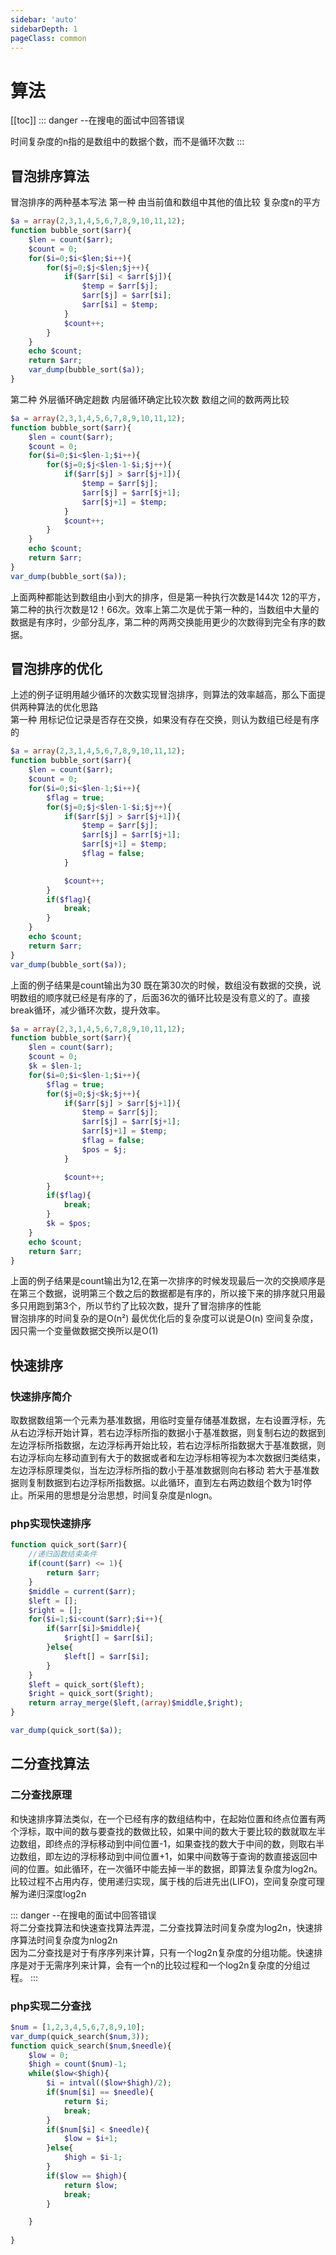 ```yaml
---
sidebar: 'auto'
sidebarDepth: 1
pageClass: common
---
```

# 算法
[[toc]]
::: danger
--在搜电的面试中回答错误   

时间复杂度的n指的是数组中的数据个数，而不是循环次数 
:::
## 冒泡排序算法
冒泡排序的两种基本写法
第一种 由当前值和数组中其他的值比较 复杂度n的平方
```php
$a = array(2,3,1,4,5,6,7,8,9,10,11,12);
function bubble_sort($arr){
	$len = count($arr);
	$count = 0;
	for($i=0;$i<$len;$i++){
		for($j=0;$j<$len;$j++){
			if($arr[$i] < $arr[$j]){
				$temp = $arr[$j];
				$arr[$j] = $arr[$i];
				$arr[$i] = $temp; 
			}
			$count++;
		}
	}
	echo $count;
	return $arr;
	var_dump(bubble_sort($a));
}
```
第二种 外层循环确定趟数 内层循环确定比较次数 数组之间的数两两比较
```php
$a = array(2,3,1,4,5,6,7,8,9,10,11,12);
function bubble_sort($arr){
	$len = count($arr);
	$count = 0;
	for($i=0;$i<$len-1;$i++){
		for($j=0;$j<$len-1-$i;$j++){
			if($arr[$j] > $arr[$j+1]){
				$temp = $arr[$j];
				$arr[$j] = $arr[$j+1];
				$arr[$j+1] = $temp; 
			}
			$count++;
		}
	}
	echo $count;
	return $arr;
}
var_dump(bubble_sort($a));
```
上面两种都能达到数组由小到大的排序，但是第一种执行次数是144次 12的平方，第二种的执行次数是12！66次。效率上第二次是优于第一种的，当数组中大量的数据是有序时，少部分乱序，第二种的两两交换能用更少的次数得到完全有序的数据。

## 冒泡排序的优化
上述的例子证明用越少循环的次数实现冒泡排序，则算法的效率越高，那么下面提供两种算法的优化思路   
第一种 用标记位记录是否存在交换，如果没有存在交换，则认为数组已经是有序的
```php
$a = array(2,3,1,4,5,6,7,8,9,10,11,12);
function bubble_sort($arr){
	$len = count($arr);
	$count = 0;
	for($i=0;$i<$len-1;$i++){
		$flag = true;
		for($j=0;$j<$len-1-$i;$j++){
			if($arr[$j] > $arr[$j+1]){
				$temp = $arr[$j];
				$arr[$j] = $arr[$j+1];
				$arr[$j+1] = $temp; 
				$flag = false;
			}

			$count++;
		}
		if($flag){
			break;
		}
	}
	echo $count;
	return $arr;
}
var_dump(bubble_sort($a));
```
上面的例子结果是count输出为30 既在第30次的时候，数组没有数据的交换，说明数组的顺序就已经是有序的了，后面36次的循环比较是没有意义的了。直接break循环，减少循环次数，提升效率。

```php
$a = array(2,3,1,4,5,6,7,8,9,10,11,12);
function bubble_sort($arr){
	$len = count($arr);
	$count = 0;
	$k = $len-1;
	for($i=0;$i<$len-1;$i++){
		$flag = true;
		for($j=0;$j<$k;$j++){
			if($arr[$j] > $arr[$j+1]){
				$temp = $arr[$j];
				$arr[$j] = $arr[$j+1];
				$arr[$j+1] = $temp; 
				$flag = false;
				$pos = $j;
			}

			$count++;
		}
		if($flag){
			break;
		}
		$k = $pos;
	}
	echo $count;
	return $arr;
}
```
上面的例子结果是count输出为12,在第一次排序的时候发现最后一次的交换顺序是在第三个数据，说明第三个数之后的数据都是有序的，所以接下来的排序就只用最多只用跑到第3个，所以节约了比较次数，提升了冒泡排序的性能   
冒泡排序的时间复杂的是O(n²) 最优优化后的复杂度可以说是O(n) 空间复杂度，因只需一个变量做数据交换所以是O(1)

## 快速排序
### 快速排序简介
取数据数组第一个元素为基准数据，用临时变量存储基准数据，左右设置浮标，先从右边浮标开始计算，若右边浮标所指的数据小于基准数据，则复制右边的数据到左边浮标所指数据，左边浮标再开始比较，若右边浮标所指数据大于基准数据，则右边浮标向左移动直到有大于的数据或者和左边浮标相等视为本次数据归类结束，左边浮标原理类似，当左边浮标所指的数小于基准数据则向右移动 若大于基准数据则复制数据到右边浮标所指数据。以此循环，直到左右两边数组个数为1时停止。所采用的思想是分治思想，时间复杂度是nlogn。
### php实现快速排序
```php
function quick_sort($arr){
	//递归函数结束条件
	if(count($arr) <= 1){
		return $arr;
	}
	$middle = current($arr);
	$left = [];
	$right = [];
	for($i=1;$i<count($arr);$i++){
		if($arr[$i]>$middle){
			$right[] = $arr[$i];
		}else{
			$left[] = $arr[$i];
		}
	}
	$left = quick_sort($left);
	$right = quick_sort($right);
	return array_merge($left,(array)$middle,$right);
}

var_dump(quick_sort($a));
```
## 二分查找算法

### 二分查找原理
和快速排序算法类似，在一个已经有序的数组结构中，在起始位置和终点位置有两个浮标，取中间的数与要查找的数做比较，如果中间的数大于要比较的数就取左半边数组，即终点的浮标移动到中间位置-1，如果查找的数大于中间的数，则取右半边数组，即左边的浮标移动到中间位置+1，如果中间数等于查询的数直接返回中间的位置。如此循环，在一次循环中能去掉一半的数据，即算法复杂度为log2n。比较过程不占用内存，使用递归实现，属于栈的后进先出(LIFO)，空间复杂度可理解为递归深度log2n

::: danger
--在搜电的面试中回答错误   
将二分查找算法和快速查找算法弄混，二分查找算法时间复杂度为log2n，快速排序算法时间复杂度为nlog2n   
因为二分查找是对于有序序列来计算，只有一个log2n复杂度的分组功能。快速排序是对于无需序列来计算，会有一个n的比较过程和一个log2n复杂度的分组过程。
:::   
### php实现二分查找
```php
$num = [1,2,3,4,5,6,7,8,9,10];
var_dump(quick_search($num,3));
function quick_search($num,$needle){
	$low = 0;
	$high = count($num)-1;
	while($low<$high){
		$i = intval(($low+$high)/2);
		if($num[$i] == $needle){
			return $i;
			break;
		}
		if($num[$i] < $needle){
			$low = $i+1;
		}else{
			$high = $i-1;
		}
		if($low == $high){
			return $low;
			break;
		}

	}
	
}
```


